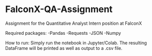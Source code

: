 # FalconX-QA-Assignment
Assignment for the Quantitative Analyst Intern position at FalconX

Required packages:
-Pandas
-Requests
-JSON
-Numpy

How to run:
Simply run the notebook in Jupyter/Colab. The resulting DataFrame will be printed as well as output to a .csv file.
